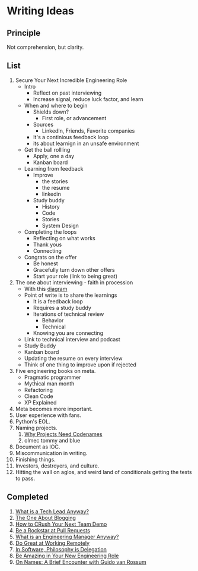 # Writing Ideas

## Principle

Not comprehension, but clarity.

## List
1. Secure Your Next Incredible Engineering Role
    - Intro
        - Reflect on past interviewing
        - Increase signal, reduce luck factor, and learn
    - When and where to begin
        - Shields down?
            - First role, or advancement
        - Sources
            - LinkedIn, Friends, Favorite companies 
        - It's a continious feedback loop
        - its about learnign in an unsafe environment
    - Get the ball rollling
        - Apply, one a day
        - Kanban board
    - Learning from feedback
        - Improve
            - the stories
            - the resume
            - linkedin
        - Study buddy
            - History
            - Code
            - Stories
            - System Design
    - Completing the loops
        - Reflecting on what works
        - Thank yous
        - Connecting
    - Congrats on the offer
        - Be honest
        - Gracefully turn down other offers
        - Start your role (link to being great)
1. The one about interviewing - faith in procession
    - With this [diagram](https://github.com/solidi/learning-notes/blob/master/interviews/diagrams/interviewing-pipeline.png)
    - Point of write is to share the learnings
        - It is a feedback loop
        - Requires a study buddy
        - Iterations of technical review
            - Behavior
            - Technical
        - Knowing you are connecting
    - Link to technical interview and podcast
    - Study Buddy
    - Kanban board
    - Updating the resume on every interview
    - Think of one thing to improve upon if rejected
1. Five engineering books on meta.
    - Pragmatic programmer
    - Mythical man month
    - Refactoring
    - Clean Code
    - XP Explained
1. Meta becomes more important.
1. User experience with fans.
1. Python's EOL.
1. Naming projects.
    1. [Why Projects Need Codenames](https://artsy.github.io/blog/2019/05/10/why-projects-need-codenames/)
    1. olmec tommy and blue
1. Document as IOC.
1. Miscommunication in writing.
1. Finishing things.
1. Investors, destroyers, and culture.
1. Hitting the wall on aglos, and weird land of conditionals getting the tests to pass.

## Completed
1. [What is a Tech Lead Anyway?](https://dev.to/solidi/what-is-a-tech-lead-anyway-483p)
1. [The One About Blogging](https://medium.com/@solidi/the-one-about-blogging-cd9e65a2055b)
1. [How to CRush Your Next Team Demo](https://dev.to/solidi/how-to-crush-your-next-team-demo-2bb5)
1. [Be a Rockstar at Pull Requests](https://dev.to/solidi/be-a-rockstar-at-pull-requests-1e4f)
1. [What is an Engineering Manager Anyway?](https://dev.to/solidi/what-is-an-engineering-manager-anyway-4and)
1. [Do Great at Working Remotely](https://dev.to/solidi/do-great-at-working-remotely-1oh9)
1. [In Software, Philosophy is Delegation](https://medium.com/@solidi/in-software-philosophy-is-delegation-c786dd3a16cf)
1. [Be Amazing in Your New Engineering Role](https://dev.to/solidi/be-amazing-in-your-new-engineering-role-1klc)
1. [On Names: A Brief Encounter with Guido van Rossum](https://medium.com/@solidi/on-names-a-brief-encounter-with-guido-van-rossum-6c4ff065e86c)
